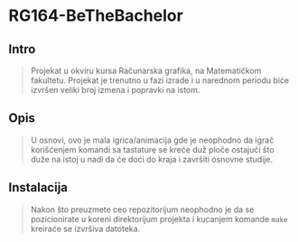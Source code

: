 # RG164-BeTheBachelor



## Intro

>Projekat u okviru kursa Računarska grafika, 
na Matematičkom fakultetu.
>Projekat je trenutno u fazi izrade i u narednom
periodu biće izvršen veliki broj izmena i popravki
na istom.

## Opis
> U osnovi, ovo je mala igrica/animacija
gde je neophodno da igrač korišćenjem komandi
sa tastature se kreće duž ploče ostajući što
duže na istoj u nadi da će doći do kraja
i završiti osnovne studije.


## Instalacija
>Nakon što preuzmete ceo repozitorijum 
neophodno je da se pozicionirate u koreni
direktorijum projekta i kucanjem komande `make`
kreiraće se izvršiva datoteka.
